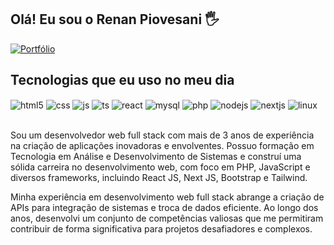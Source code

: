 ## Olá! Eu sou o Renan Piovesani 🖐️

[![Portfólio](https://img.shields.io/website?label=Meu%20Portf%C3%B3lio&style=for-the-badge&url=https://piovesani.dev.br/)](https://piovesani.dev.br/)


## Tecnologias que eu uso no meu dia

<div style="display: inline_block">
  <img align="center" alt="html5" src="https://piovesani.dev.br/assets/images/html5.svg" />
  <img align="center" alt="css" src="https://piovesani.dev.br/assets/images/css3.svg" />
  <img align="center" alt="js" src="https://piovesani.dev.br/assets/images/javascript.svg" />
  <img align="center" alt="ts" src="https://piovesani.dev.br/assets/images/typescript.svg" />
  <img align="center" alt="react" src="https://piovesani.dev.br/assets/images/react.svg" />
  <img align="center" alt="mysql" src="https://piovesani.dev.br/assets/images/mysql.svg" />
  <img align="center" alt="php" src="https://piovesani.dev.br/assets/images/php.svg" />
  <img align="center" alt="nodejs" src="https://piovesani.dev.br/assets/images/node.svg" />
  <img align="center" alt="nextjs" src="https://piovesani.dev.br/assets/images/next.svg" />
  <img align="center" alt="linux" src="https://piovesani.dev.br/assets/images/linux.svg" />
</div><br/>

Sou um desenvolvedor web full stack com mais de 3 anos de experiência na criação de aplicações inovadoras e envolventes. Possuo formação em Tecnologia em Análise e Desenvolvimento de Sistemas e construí uma sólida carreira no desenvolvimento web, com foco em PHP, JavaScript e diversos frameworks, incluindo React JS, Next JS, Bootstrap e Tailwind.

Minha experiência em desenvolvimento web full stack abrange a criação de APIs para integração de sistemas e troca de dados eficiente. Ao longo dos anos, desenvolvi um conjunto de competências valiosas que me permitiram contribuir de forma significativa para projetos desafiadores e complexos.



